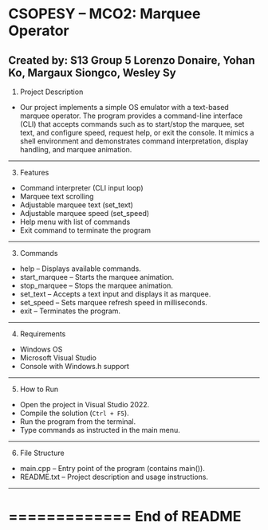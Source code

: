 CSOPESY – MCO2: Marquee Operator
================================

Created by: S13 Group 5
Lorenzo Donaire, Yohan Ko, Margaux Siongco, Wesley Sy 
------------------------------------------------------


1. Project Description
- Our project implements a simple OS emulator with a text-based 
marquee operator. The program provides a command-line interface 
(CLI) that accepts commands such as to start/stop the marquee, 
set text, and configure speed, request help, or exit the console. It mimics a shell environment 
and demonstrates command interpretation, display handling, 
and marquee animation.
--------------------------------


3. Features
- Command interpreter (CLI input loop)
- Marquee text scrolling 
- Adjustable marquee text (set_text)
- Adjustable marquee speed (set_speed)
- Help menu with list of commands
- Exit command to terminate the program
---------------------------------

3. Commands
- help          – Displays available commands.
- start_marquee – Starts the marquee animation.
- stop_marquee  – Stops the marquee animation.
- set_text      – Accepts a text input and displays it as marquee.
- set_speed     – Sets marquee refresh speed in milliseconds. 
-  exit          – Terminates the program.
-----------------------------------------

4. Requirements
- Windows OS
- Microsoft Visual Studio 
- Console with Windows.h support
--------------------------------


5. How to Run
- Open the project in Visual Studio 2022.
- Compile the solution (`Ctrl + F5`).
- Run the program from the terminal.
- Type commands as instructed in the main menu.
-----------------------------------------------


6. File Structure
- main.cpp     – Entry point of the program (contains main()).
- README.txt   – Project description and usage instructions.
------------------------------------------------------------

=============
End of README
==============


